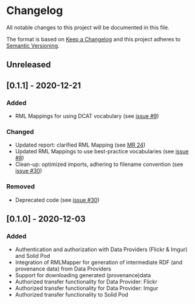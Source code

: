 # Changelog

All notable changes to this project will be documented in this file.

The format is based on [Keep a Changelog](http://keepachangelog.com/en/1.0.0/)
and this project adheres to [Semantic Versioning](http://semver.org/spec/v2.0.0.html).

## Unreleased

## [0.1.1] - 2020-12-21

### Added

- RML Mappings for using DCAT vocabulary (see [issue #9](https://gitlab.ilabt.imec.be/prov4itdata-dapsi/web-app/-/issues/9))

### Changed

- Updated report: clarified RML Mapping (see [MR 24](https://gitlab.ilabt.imec.be/prov4itdata-dapsi/web-app/-/merge_requests/24))
- Updated RML Mappings to use best-practice vocabularies (see [issue #8](https://gitlab.ilabt.imec.be/prov4itdata-dapsi/web-app/-/issues/8))
- Clean-up: optimized imports, adhering to filename convention (see [issue #30](https://gitlab.ilabt.imec.be/prov4itdata-dapsi/web-app/-/issues/30))

### Removed

- Deprecated code  (see [issue #30](https://gitlab.ilabt.imec.be/prov4itdata-dapsi/web-app/-/issues/30))

## [0.1.0] - 2020-12-03

### Added

- Authentication and authorization with Data Providers (Flickr & Imgur) and Solid Pod
- Integration of RMLMapper for generation of intermediate RDF (and provenance data) from Data Providers
- Support for downloading generated (provenance)data 
- Authorized transfer functionality for Data Provider: Flickr
- Authorized transfer functionality for Data Provider: Imgur
- Authorized transfer functionality to Solid Pod